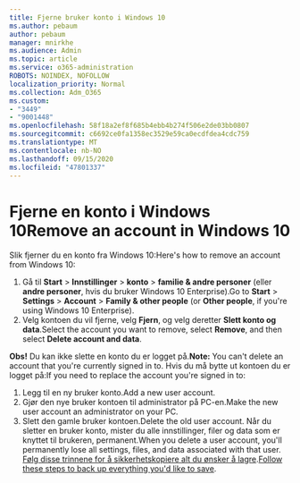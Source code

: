```yaml
---
title: Fjerne bruker konto i Windows 10
ms.author: pebaum
author: pebaum
manager: mnirkhe
ms.audience: Admin
ms.topic: article
ms.service: o365-administration
ROBOTS: NOINDEX, NOFOLLOW
localization_priority: Normal
ms.collection: Adm_O365
ms.custom:
- "3449"
- "9001448"
ms.openlocfilehash: 58f18a2ef8f685b4ebb4b274f506e2de03bb0807
ms.sourcegitcommit: c6692ce0fa1358ec3529e59ca0ecdfdea4cdc759
ms.translationtype: MT
ms.contentlocale: nb-NO
ms.lasthandoff: 09/15/2020
ms.locfileid: "47801337"
---
```

# <a name="remove-an-account-in-windows-10"></a><span data-ttu-id="6b8b7-102">Fjerne en konto i Windows 10</span><span class="sxs-lookup"><span data-stu-id="6b8b7-102">Remove an account in Windows 10</span></span>

<span data-ttu-id="6b8b7-103">Slik fjerner du en konto fra Windows 10:</span><span class="sxs-lookup"><span data-stu-id="6b8b7-103">Here's how to remove an account from Windows 10:</span></span>

1. <span data-ttu-id="6b8b7-104">Gå til **Start**  >  **Innstillinger**  >  **konto**  >  **familie & andre personer** (eller **andre personer**, hvis du bruker Windows 10 Enterprise).</span><span class="sxs-lookup"><span data-stu-id="6b8b7-104">Go to **Start** > **Settings** > **Account** > **Family & other people** (or **Other people**, if you're using Windows 10 Enterprise).</span></span>
2. <span data-ttu-id="6b8b7-105">Velg kontoen du vil fjerne, velg **Fjern**, og velg deretter **Slett konto og data**.</span><span class="sxs-lookup"><span data-stu-id="6b8b7-105">Select the account you want to remove, select **Remove**, and then select **Delete account and data**.</span></span>
 
<span data-ttu-id="6b8b7-106">**Obs!** Du kan ikke slette en konto du er logget på.</span><span class="sxs-lookup"><span data-stu-id="6b8b7-106">**Note:** You can't delete an account that you're currently signed in to.</span></span>  <span data-ttu-id="6b8b7-107">Hvis du må bytte ut kontoen du er logget på:</span><span class="sxs-lookup"><span data-stu-id="6b8b7-107">If you need to replace the account you're signed in to:</span></span>

1. <span data-ttu-id="6b8b7-108">Legg til en ny bruker konto.</span><span class="sxs-lookup"><span data-stu-id="6b8b7-108">Add a new user account.</span></span>
2. <span data-ttu-id="6b8b7-109">Gjør den nye bruker kontoen til administrator på PC-en.</span><span class="sxs-lookup"><span data-stu-id="6b8b7-109">Make the new user account an administrator on your PC.</span></span>
3. <span data-ttu-id="6b8b7-110">Slett den gamle bruker kontoen.</span><span class="sxs-lookup"><span data-stu-id="6b8b7-110">Delete the old user account.</span></span> <span data-ttu-id="6b8b7-111">Når du sletter en bruker konto, mister du alle innstillinger, filer og data som er knyttet til brukeren, permanent.</span><span class="sxs-lookup"><span data-stu-id="6b8b7-111">When you delete a user account, you'll permanently lose all settings, files, and data associated with that user.</span></span> <span data-ttu-id="6b8b7-112">[Følg disse trinnene for å sikkerhetskopiere alt du ønsker å lagre](https://support.microsoft.com/help/4027408/windows-10-backup-and-restore).</span><span class="sxs-lookup"><span data-stu-id="6b8b7-112">[Follow these steps to back up everything you'd like to save](https://support.microsoft.com/help/4027408/windows-10-backup-and-restore).</span></span>
